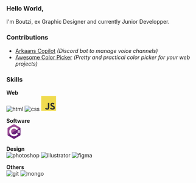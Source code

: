 ### Hello World,
I'm Boutzi, ex Graphic Designer and currently Junior Developper. <!-- I'm the founder of Arkaans since 2014, a solution for gamers. -->

### Contributions
- [Arkaans Copilot](https://github.com/Boutzi/arkaans_copilot) *(Discord bot to manage voice channels)*
- [Awesome Color Picker](https://github.com/Boutzi/awsome-picker) *(Pretty and practical color picker for your web projects)*

### Skills
**Web**  
<img src="https://upload.wikimedia.org/wikipedia/commons/6/61/HTML5_logo_and_wordmark.svg"
      alt="html"
      width="40"
      height="40"/> 
<img src="https://upload.wikimedia.org/wikipedia/commons/d/d5/CSS3_logo_and_wordmark.svg"
      alt="css"
      width="40"
      height="40"/> 
<img src="https://raw.githubusercontent.com/devicons/devicon/master/icons/javascript/javascript-original.svg"
      alt="javascript"
      width="40"
      height="40"/>
  
**Software**  
<img src="https://raw.githubusercontent.com/devicons/devicon/master/icons/csharp/csharp-original.svg"
      alt="csharp"
      width="40"
      height="40"/>  
        
**Design**  
<img src="https://upload.wikimedia.org/wikipedia/commons/a/af/Adobe_Photoshop_CC_icon.svg"
      alt="photoshop"
      width="40"
      height="40"/>
<img src="https://upload.wikimedia.org/wikipedia/commons/f/fb/Adobe_Illustrator_CC_icon.svg"
      alt="illustrator"  
      width="40"
      height="40"/>
<img src="https://upload.wikimedia.org/wikipedia/commons/3/33/Figma-logo.svg"
      alt="figma"
      width="40"
      height="40"/>

**Others**  
      <img src="https://upload.wikimedia.org/wikipedia/commons/3/3f/Git_icon.svg"
      alt="git"
      width="40"
      height="40"/> 
<img src="https://upload.wikimedia.org/wikipedia/commons/d/dc/Mongodb-icon.svg"
      alt="mongo"
      width="40"
      height="40"/>  

